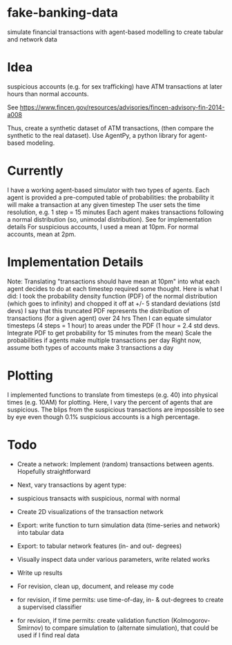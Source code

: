 # fake-banking-data
simulate financial transactions with agent-based modelling to create tabular and network data

# Idea
suspicious accounts (e.g. for sex trafficking) have ATM transactions at later hours than normal accounts. 

See https://www.fincen.gov/resources/advisories/fincen-advisory-fin-2014-a008

Thus, create a synthetic dataset of ATM transactions, (then compare the
synthetic to the real dataset). Use AgentPy, a python library for agent-based
modeling.

#  Currently
I have a working agent-based simulator with two types of agents.
Each agent is provided a pre-computed table of probabilities: the probability it will make a transaction at any given timestep
The user sets the time resolution, e.g. 1 step = 15 minutes
Each agent makes transactions following a normal distribution (so, unimodal distribution). See  for implementation details
For suspicious accounts, I used a mean at 10pm. For normal accounts, mean at 2pm. 

# Implementation Details

Note: Translating "transactions should have mean at 10pm" into what each agent decides to do at each timestep required some thought. Here is what I did:
I took the probability density function (PDF) of the normal distribution (which goes to infinity) and chopped it off at +/- 5 standard deviations (std devs)
I say that this truncated PDF represents the distribution of transactions (for a given agent) over 24 hrs
Then I can equate simulator timesteps (4 steps = 1 hour) to areas under the PDF (1 hour = 2.4 std devs. Integrate PDF to get probability for 15 minutes from the mean)
Scale the probabilities if agents make multiple transactions per day
Right now, assume both types of accounts make 3 transactions a day

# Plotting

I implemented functions to translate from timesteps (e.g. 40) into physical times (e.g. 10AM) for plotting.
Here, I vary the percent of agents that are suspicious. The blips from the suspicious transactions are impossible to see by eye even though 0.1% suspicious accounts is a high percentage.

# Todo

- Create a network: Implement (random) transactions between agents. Hopefully straightforward
 - Next, vary transactions by agent type:
 - suspicious transacts with suspicious, normal with normal
- Create 2D visualizations of the transaction network  

- Export: write function to turn simulation data (time-series and network) into tabular data
- Export: to tabular network features (in- and out- degrees)

- Visually inspect data under various parameters, write related works
- Write up results

- For revision, clean up, document, and release my code
 - for revision, if time permits: use time-of-day, in- & out-degrees to create a supervised classifier
 - for revision, if time permits: create validation function (Kolmogorov-Smirnov) to compare simulation to (alternate simulation), that could be used if I find real data


